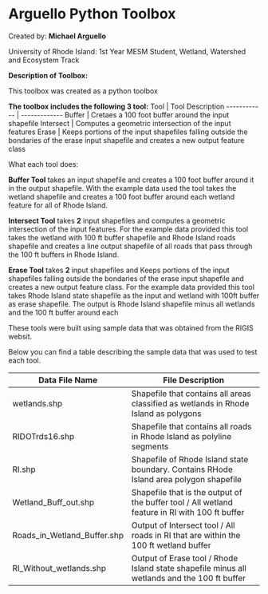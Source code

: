 # Arguello Python Toolbox
 
 Created by: **Michael Arguello**


 University of Rhode Island:
 1st Year MESM Student, Wetland, Watershed and Ecosystem Track


**Description of Toolbox:**

This toolbox was created as a python toolbox

**The toolbox includes the following 3 tool:**
Tool | Tool Description 
------------ | -------------
Buffer | Cretaes a 100 foot buffer around the input shapefile
Intersect | Computes a geometric intersection of the input features
Erase | Keeps portions of the input shapefiles falling outside the bondaries of the erase input shapefile and creates a new output feature class

What each tool does:

**Buffer Tool** takes an input shapefile and creates a 100 foot buffer around it in the output shapefile. With the example data used the tool takes the wetland shapefile and creates a 100 foot buffer around each wetland feature for all of Rhode Island.

**Intersect Tool** takes **2** input shapefiles and computes a geometric intersection of the input features. For the example data provided this tool takes the wetland with 100 ft buffer shapefile and Rhode Island roads shapefile  and
creates a line output shapefile of all roads that pass through the 100 ft buffers in Rhode Island.

**Erase Tool** takes  **2** input shapefiles and Keeps portions of the input shapefiles falling outside the bondaries of the erase input shapefile and creates a new output feature class. For the example data provided this tool takes Rhode Island state shapefile as the input and wetland with 100ft buffer as erase shapefile. The output is Rhode Island shapefile minus all wetlands and the 100 ft buffer around each 

These tools were built using sample data that was obtained from the RIGIS websit.

Below you can find a table describing the sample data that was used to test each tool.

Data File Name | File Description 
------------ | -------------
wetlands.shp | Shapefile that contains all areas classified as wetlands in Rhode Island as polygons
RIDOTrds16.shp | Shapefile that contains all roads in Rhode Island as polyline segments
RI.shp | Shapefile of Rhode Island state boundary. Contains RHode Island area polygon shapefile
Wetland_Buff_out.shp | Shapefile that is the output of the buffer tool / All wetland feature in RI with 100 ft buffer
Roads_in_Wetland_Buffer.shp | Output of Intersect tool / All roads in RI that are within the 100 ft wetland buffer
RI_Without_wetlands.shp | Output of Erase tool / Rhode Island state shapefile minus all wetlands and the 100 ft buffer
